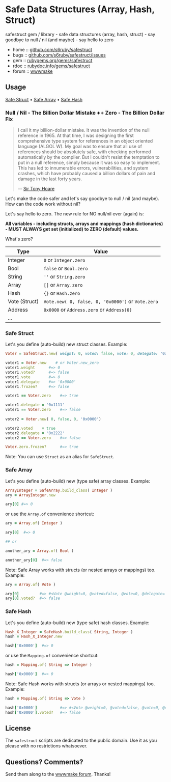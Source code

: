 # Safe Data Structures (Array, Hash, Struct)

safestruct gem / library - safe data structures (array, hash, struct) - say goodbye to null / nil (and maybe) - say hello to zero

* home  :: [github.com/s6ruby/safestruct](https://github.com/s6ruby/safestruct)
* bugs  :: [github.com/s6ruby/safestruct/issues](https://github.com/s6ruby/safestruct/issues)
* gem   :: [rubygems.org/gems/safestruct](https://rubygems.org/gems/safestruct)
* rdoc  :: [rubydoc.info/gems/safestruct](http://rubydoc.info/gems/safestruct)
* forum :: [wwwmake](http://groups.google.com/group/wwwmake)


## Usage

[Safe Struct](#safe-struct)  •
[Safe Array](#safe-array)  •
[Safe Hash](#safe-hash)


### Null / Nil - The Billion Dollar Mistake ++ Zero - The Billion Dollar Fix

> I call it my billion-dollar mistake. It was the invention of the null reference in 1965. 
> At that time, I was designing the first comprehensive type system for references 
> in an object oriented language (ALGOL W). 
> My goal was to ensure that all use of references should be absolutely safe, 
> with checking performed automatically by the compiler. 
> But I couldn't resist the temptation to put in a null reference, 
> simply because it was so easy to implement. 
> This has led to innumerable errors, vulnerabilities, and system crashes, 
> which have probably caused a billion dollars of pain and damage in the last forty years.
>
> -- [Sir Tony Hoare](https://en.wikipedia.org/wiki/Tony_Hoare)


Let's make the code safer and 
let's say goodbye to null / nil (and maybe). 
How can the code work without nil?


Let's say hello to zero.
The new rule for NO null/nil ever (again) is: 

**All variables - including structs, arrays and mappings (hash dictionaries) -
MUST ALWAYS get set (initialized) to ZERO (default) values.**

What's zero?

| Type           | Value                      |
|----------------|----------------------------|
| Integer        | `0`      or `Integer.zero` |
| Bool           | `false`  or `Bool.zero`    |
| String         | `''` or `String.zero`      |
| Array          | `[]` or `Array.zero`       |
| Hash           | `{}` or `Hash.zero`        |
| Vote (Struct)  | `Vote.new( 0, false, 0, '0x0000')` or `Vote.zero`  |
| Address        | `0x0000` or `Address.zero` or `Address(0)`         |
| ...            |                                                    |


### Safe Struct

Let's you define (auto-build) new struct classes.
Example:

``` ruby
Voter = SafeStruct.new( weight: 0, voted: false, vote: 0, delegate: '0x0000' )

voter1 = Voter.new    # or Voter.new_zero
voter1.weight      #=> 0
voter1.voted?      #=> false
voter1.vote        #=> 0
voter1.delegate    #=> '0x0000'
voter1.frozen?     #=> false

voter1 == Voter.zero    #=> true

voter1.delegate = '0x1111'
voter1 == Voter.zero    #=> false
 
voter2 = Voter.new( 0, false, 0, '0x0000')  

voter2.voted    = true
voter2.delegate = '0x2222'
voter2 == Voter.zero    #=> false

Voter.zero.frozen?      #=> true
```

Note: You can use `Struct` as an alias for `SafeStruct`.


### Safe Array

Let's you define (auto-build) new (type safe) array classes.
Example:

``` ruby
ArrayInteger = SafeArray.build_class( Integer )
ary = ArrayInteger.new

ary[0] #=> 0
```

or use the `Array.of` convenience shortcut:

``` ruby
ary = Array.of( Integer )

ary[0]  #=> 0

## or

another_ary = Array.of( Bool )

another_ary[0]  #=> false
```

Note: Safe Array works with structs (or nested arrays or mappings) too. Example:

``` ruby
ary = Array.of( Vote )

ary[0]         #=> #<Vote @weight=0, @voted=false, @vote=0, @delegate='0x0000'> 
ary[0].voted?  #=> false
```


### Safe Hash

Let's you define (auto-build) new (type safe) hash classes.
Example:

``` ruby
Hash_X_Integer = SafeHash.build_class( String, Integer )
hash = Hash_X_Integer.new

hash['0x0000']  #=> 0
```

or use the `Mapping.of` convenience shortcut:

``` ruby
hash = Mapping.of( String => Integer )

hash['0x0000']  #=> 0
```


Note: Safe Hash works with structs (or arrays or nested mappings) too. Example:

``` ruby
hash = Mapping.of( String => Vote )

hash['0x0000']          #=> #<Vote @weight=0, @voted=false, @vote=0, @delegate='0x0000'> 
hash['0x0000'].voted?   #=> false
```



## License

The `safestruct` scripts are dedicated to the public domain.
Use it as you please with no restrictions whatsoever.


## Questions? Comments?

Send them along to the [wwwmake forum](http://groups.google.com/group/wwwmake).
Thanks!
